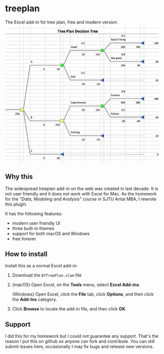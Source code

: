 # treeplan
The Excel add-in for tree plan, free and modern version.
![](screenshot-1.jpg)

## Why this
The widespread treeplan add-in on the web was created in last decade. It is not user friendly and it does not work with Excel for Mac. As the homework for the *"Data, Modeling and Analysis"* course in SJTU Antai MBA, I rewrote this plugin.

It has the following features:

* modern user friendly UI
* three built-in themes
* support for both macOS and Windows
* free forever

## How to install
Install this as a normal Excel add-in:

1. Download the `BYTreePlan.xlam` file

2. (macOS) Open Excel, on the **Tools** menu, select **Excel Add-ins**.

   (Windows) Open Excel, click the **File** tab, click **Options**, and then click the **Add-Ins** category.

3. Click **Browse** to locate the add-in file, and then click **OK**.

## Support
I did this for my homework but I could not guarantee any support. That's the reason I put this on github so anyone can fork and contribute. You can still submit issues here, occasionally I may fix bugs and release new versions.
